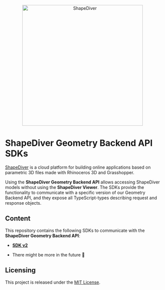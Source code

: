 <p align="center">
  <a href="https://www.shapediver.com/">
    <img src="https://sduse1-assets.shapediver.com/production/assets/img/navbar_logo.png" alt="ShapeDiver" width="392" />
  </a>
</p>

# ShapeDiver Geometry Backend API SDKs

[ShapeDiver](https://www.shapediver.com/) is a cloud platform for building online applications based
on parametric 3D files made with Rhinoceros 3D and Grasshopper.

Using the **ShapeDiver Geometry Backend API** allows accessing ShapeDiver models without using the
**ShapeDiver Viewer**.
The SDKs provide the functionality to communicate with a specific version of our Geometry Backend
API, and they expose all TypeScript-types describing request and response objects.

## Content

This repository contains the following SDKs to communicate with the **ShapeDiver Geometry Backend
API**:

<!-- NOTE we should describe functional differences between sdk versions here -->

- [**SDK v2**](https://github.com/shapediver/GeometryBackendSdkTypeScript/tree/master/packages/sdk.geometry-api-sdk-v2)

- There might be more in the future :rocket:

## Licensing

This project is released under the [MIT License](https://github.com/shapediver/GeometryBackendSdkTypeScript/blob/master/LICENSE).
